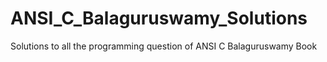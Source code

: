 # ANSI_C_Balaguruswamy_Solutions
Solutions to all the programming question of ANSI C Balaguruswamy Book
